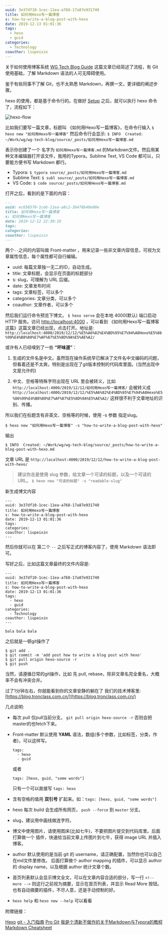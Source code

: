 ```yaml
---
uuid: 3e37df10-1cec-11ea-a768-17a87e931740
title: 如何用Hexo写一篇博客
s: how-to-write-a-blog-post-with-hexo
date: 2019-12-13 01:01:36
tags:
  - hexo
  - guid
categories:
  - Technology
coauthor: liupeixin
---
```


关于如何使用博客系统 [WG Tech Blog Guide](https://blog.tronclass.com.cn/2019/12/04/wg-tech-blog-guide/) 这篇文章已经简述了流程，有 Git 使用基础，了解 Markdown 语法的人可无障碍使用。

鉴于有些同事不了解 Git，也不太熟悉 Markdown，再撰一文，更详细的阐述步骤。

hexo 的使用，都是基于命令行的。在做好 [Setup](https://blog.tronclass.com.cn/2019/12/04/wg-tech-blog-guide/#setup) 之后，就可以执行 hexo 命令了，流程如下：
<!-- more -->
![hexo-flow](https://ohukd8pbq.qnssl.com/wg-tech-blog/assets/hexo-flow.jpg)



比如我们要写一篇文章，标题叫 《如何用Hexo写一篇博客》，在命令行输入
`$ hexo new "如何用Hexo写一篇博客"`
然后命令行会显示:
`$ INFO  Created: ~/Work/wg/wg-tech-blog/source/_posts/如何用Hexo写一篇博客.md`

表示你创建了一个 名字为 `如何用Hexo写一篇博客.md` 的Markdown文件。然后用某种文本编辑器打开该文件，我用的Typora。Sublime Text, VS Code 都可以，只要能方便书写 Markdown 都行。

- Typora: `$ typora source/_posts/如何用Hexo写一篇博客.md`
- Sublime Text: `$ subl source/_posts/如何用Hexo写一篇博客.md`
- VS Code: `$ code source/_posts/如何用Hexo写一篇博客.md`

打开之后，看到的是下面的内容：

```markdown
---
uuid: ec658570-1ceb-11ea-a8c2-3b478b40e00e
title: 如何用Hexo写一篇博客
s: 如何用Hexo写一篇博客
date: 2019-12-12 22:30:19
tags:
categories:
coauthor: liupeixin
---


```
两个`--`之间的内容叫做 Front-matter ，用来记录一些非文章内容信息，可视为文章属性信息，每个属性都可自行编辑。

- uuid: 每篇文章独一无二的ID，自动生成。
- title: 文章标题，会显示在页面的标题部分
- s: slug，可理解为 URL 后缀。
- date: 文章发布时间
- tags: 文章标签，可以多个
- categories: 文章分类，可以多个
- coauthor: 文章作者，可以多个

然后我们运行命令预览下博文。 `$ hexo serve` 会在本地 4000(默认) 端口启动 HTTP 服务。访问 [http://localhost:4000](http://localhost:4000) ，可以看到 《如何用Hexo写一篇博客 这篇》这篇文章已经出现，点击打开。地址是: `http://localhost:4000/2019/12/12/%E5%A6%82%E4%BD%95%E7%94%A8Hexo%E5%86%99%E4%B8%80%E7%AF%87%E5%8D%9A%E5%AE%A2/`



或许有人已经嗅到了一些 **“坏味道”**：

1. 生成的文件名是中文。虽然现在操作系统早已解决了文件名中文编码的问题，但看着还是不太爽，特别是出现在了git版本控制的代码库里面。(当然出现中文是允许的)

2. 中文、空格等特殊字符出现在 URL 里会被转义，比如
	`http://localhost:4000/2019/12/12/如何用Hexo写一篇博客/` 会被转义成 `http://localhost:4000/2019/12/12/%E5%A6%82%E4%BD%95%E7%94%A8Hexo%E5%86%99%E4%B8%80%E7%AF%87%E5%8D%9A%E5%AE%A2/` 这样很不利于文章地址的识别、传播。



所以我们在标题含有非英文、空格等的时候，使用 -s 参数 指定slug。

`$ hexo new "如何用Hexo写一篇博客" -s "how-to-write-a-blog-post-with-hexo"`

输出

`$ INFO  Created: ~/Work/wg/wg-tech-blog/source/_posts/how-to-write-a-blog-post-with-hexo.md`

文章 URL 是 `http://localhost:4000/2019/12/12/how-to-write-a-blog-post-with-hexo/`



> 建议你总是使用 slug 参数，给文章一个可读的标题，以及一个可读的 URL。
> `$ hexo new "可读的标题" -s "readable-slug"`



新生成博文内容

```
---
uuid: 3e37df10-1cec-11ea-a768-17a87e931740
title: 如何用Hexo写一篇博客
s: how-to-write-a-blog-post-with-hexo
date: 2019-12-13 01:01:36
tags:
categories:
coauthor: liupeixin
---

```

然后你就可以在 第二个 `--` 之后写正式的博客内容了，使用 Markdown 语法即可。

写好之后，比如这篇文章最终的文件内容是:
```
---
uuid: 3e37df10-1cec-11ea-a768-17a87e931740
title: 如何用Hexo写一篇博客
s: how-to-write-a-blog-post-with-hexo
date: 2019-12-13 01:01:36
tags:
  - hexo
  - guid
categories:
  - Technology
coauthor: liupeixin
---

bala bala bala
```


之后就是一顿git操作了
```
$ git add .
$ git commit -m 'add post how to write a blog post with hexo'
$ git pull origin hexo-source -r
$ git push
```

当然，请遵循日常的git操作，比如 先 pull, rebase，除非文章名完全重名，大概率不会有冲突合并。

过了1分钟左右，你就能看到你的文章安静的躺在了 我们的技术博客里: [https://blog.tronclass.com.cn/](https://blog.tronclass.com.cn/)



几点说明:

- 每次 pull 仅pull当前分支。 `git pull origin hexo-source -r` 否则会把master的也fetch下来。
- Front-matter 默认使用 **YAML** 语法，数组(多个参数，比如标签，分类，作者)，可以这样写。
  ```
  tags:
    - hexo
    - guid
  ```
  或者
  ```
  tags: [hexo, guid, "some words"]
  ```
  只有一个可以直接写 `tags: hexo`

- 含有空格的值用 **双引号** 扩起来。如：`tags: [hexo, guid, "some words"]`

- hexo 每次 build 会生成所有网页， `push --force` 到 `master` 分支。

- slug，建议用中画线做连字符。

- 博文中使用图片，请使用图床(比如七牛)，不要把图片提交到代码库里。后面打算做一个 插件，快速给当前文章上传图片到七牛，获得 image URL 并插入博客。

- author 默认使用的是当前 git 的 username，请正确配置，当然你也可以自己在md文件里修改。 后面打算做个 author mapping 的插件，可以显示 author 的 display name，以及根据 author 统计文章个数。

- 首页列表默认会显示博文全文，可以在文章内容合适的部分，写一行 `<!-- more -->` 则这行之前视为摘要，显示在首页列表，并显示 Read More 按钮。也有自动摘要的插件，不尽人意，还是手动控制的好。

- `hexo help` 和 `hexo new --help` 可以看看



附赠链接：

[Hexo](https://hexo.io/)
[git - 入门指南](https://zhuanlan.zhihu.com/p/21193604)
[Pro Git](https://git-scm.com/book/zh/v2)
[我是个清新不做作的关于Markdown与Typora的教程](https://www.yuque.com/nju_nova/tips/ghaamc)
[Markdown Cheatsheet](https://github.com/adam-p/markdown-here/wiki/Markdown-Cheatsheet)
